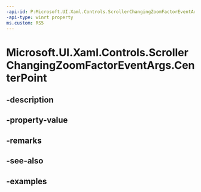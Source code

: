 ```yaml
---
-api-id: P:Microsoft.UI.Xaml.Controls.ScrollerChangingZoomFactorEventArgs.CenterPoint
-api-type: winrt property
ms.custom: RS5
---
```


<!-- Property syntax.
public Vector2 CenterPoint { get; }
-->

# Microsoft.UI.Xaml.Controls.ScrollerChangingZoomFactorEventArgs.CenterPoint

## -description

## -property-value

## -remarks

## -see-also

## -examples

